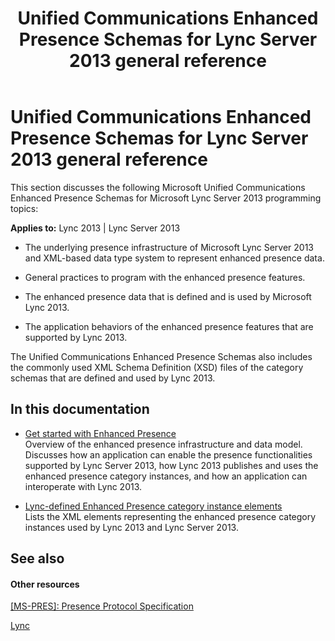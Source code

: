 ﻿---
title: Unified Communications Enhanced Presence Schemas for Lync Server 2013 general reference
TOCTitle: Unified Communications Enhanced Presence Schemas for Lync Server 2013 general reference
ms:assetid: a62d7317-d558-45ca-b258-e343a5675dd0
ms:mtpsurl: https://msdn.microsoft.com/library/Dn454625(v=office.15)
ms:contentKeyID: 57092894
ms.date: 07/24/2014
mtps_version: v=office.15
---

# Unified Communications Enhanced Presence Schemas for Lync Server 2013 general reference

This section discusses the following Microsoft Unified Communications Enhanced Presence Schemas for Microsoft Lync Server 2013 programming topics:


**Applies to:** Lync 2013 | Lync Server 2013

  - The underlying presence infrastructure of Microsoft Lync Server 2013 and XML-based data type system to represent enhanced presence data.

  - General practices to program with the enhanced presence features.

  - The enhanced presence data that is defined and is used by Microsoft Lync 2013.

  - The application behaviors of the enhanced presence features that are supported by Lync 2013.

The Unified Communications Enhanced Presence Schemas also includes the commonly used XML Schema Definition (XSD) files of the category schemas that are defined and used by Lync 2013.

## In this documentation

  - [Get started with Enhanced Presence](get-started-with-enhanced-presence.md)  
    Overview of the enhanced presence infrastructure and data model. Discusses how an application can enable the presence functionalities supported by Lync Server 2013, how Lync 2013 publishes and uses the enhanced presence category instances, and how an application can interoperate with Lync 2013.

  - [Lync-defined Enhanced Presence category instance elements](lync-defined-enhanced-presence-category-instance-elements.md)  
    Lists the XML elements representing the enhanced presence category instances used by Lync 2013 and Lync Server 2013.

## See also

#### Other resources

[\[MS-PRES\]: Presence Protocol Specification](http://go.microsoft.com/fwlink/?linkid=195873)

[Lync](http://msdn.microsoft.com/library/gg455051.aspx)

